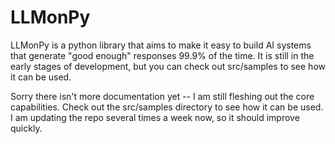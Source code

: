 # LLMonPy

LLMonPy is a python library that aims to make it easy to build AI systems that generate "good enough" responses 99.9% of the time. 
It is still in the early stages of development, but you can check out src/samples
to see how it can be used.  

Sorry there isn't more documentation yet -- I am still fleshing out the core capabilities. Check out the src/samples 
directory to see how it can be used.  I am updating the repo several times a week now, so it should improve quickly.